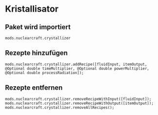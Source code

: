 # Kristallisator

## Paket wird importiert
`mods.nuclearcraft.crystallizer`

## Rezepte hinzufügen
```zenscript
mods.nuclearcraft.crystallizer.addRecipe([fluidInput, itemOutput, @Optional double timeMultiplier, @Optional double powerMultiplier, @Optional double processRadiation]);
```

## Rezepte entfernen
```zenscript
mods.nuclearcraft.crystallizer.removeRecipeWithInput([fluidInput]);
mods.nuclearcraft.crystallizer.removeRecipeWithOutput([itemOutput]);
mods.nuclearcraft.crystallizer.removeAllRecipes();
```